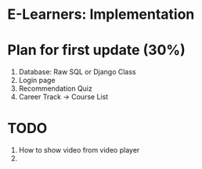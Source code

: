 # E-Learners: Implementation

# Plan for first update (30%)
1. Database: Raw SQL or Django Class
2. Login page
3. Recommendation Quiz
4. Career Track -> Course List


# TODO
1. How to show video from video player
2. 


